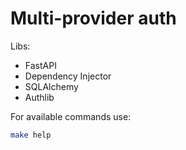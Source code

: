 # Multi-provider auth
Libs:
- FastAPI
- Dependency Injector
- SQLAlchemy
- Authlib

For available commands use:
```bash
make help
```